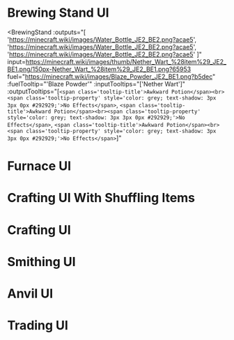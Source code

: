# Brewing Stand UI

<BrewingStand
  :outputs="[
    'https://minecraft.wiki/images/Water_Bottle_JE2_BE2.png?acae5',
    'https://minecraft.wiki/images/Water_Bottle_JE2_BE2.png?acae5',
    'https://minecraft.wiki/images/Water_Bottle_JE2_BE2.png?acae5'
  ]"
  input=https://minecraft.wiki/images/thumb/Nether_Wart_%28item%29_JE2_BE1.png/150px-Nether_Wart_%28item%29_JE2_BE1.png?65953
  fuel="https://minecraft.wiki/images/Blaze_Powder_JE2_BE1.png?b5dec"
  :fuelTooltip="'Blaze Powder'"
  :inputTooltips="['Nether Wart']"
  :outputTooltips="[`<span class='tooltip-title'>Awkward Potion</span><br><span class='tooltip-property' style='color: grey; text-shadow: 3px 3px 0px #292929;'>No Effects</span>`, `<span class='tooltip-title'>Awkward Potion</span><br><span class='tooltip-property' style='color: grey; text-shadow: 3px 3px 0px #292929;'>No Effects</span>`, `<span class='tooltip-title'>Awkward Potion</span><br><span class='tooltip-property' style='color: grey; text-shadow: 3px 3px 0px #292929;'>No Effects</span>`]"
>
</BrewingStand>


# Furnace UI

<Furnace
  input="/Main/assets/stardust_nugget.png"
  fuel="https://minecraft.wiki/images/Coal_JE4_BE3.png?165e9"
  output="/Main/assets/star_dust.png"
  outputText=""
  :inputTooltips="['Stardust Nugget']"
  :fuelTooltips="['Fuel']"
  :outputTooltips="['Stardust']"
/>

# Crafting UI With Shuffling Items
<ShufflingCraftingTable
  :gridItems="[
    [{ image: '/Main/assets/deer_hide.png', name: 'Deer Hide' }], // Item objects with name property
    [{ image: '/Main/assets/string_belt.png', name: 'String Belt' }],
    [
      { image: 'https://minecraft.wiki/images/Copper_Ingot_JE2_BE1.png?0d410', name: 'Copper Ingot' },
      { image: 'https://minecraft.wiki/images/Diamond_JE3_BE3.png?99d00', name: 'Diamond' },
      { image: 'https://minecraft.wiki/images/Netherite_Ingot_JE1_BE2.png?79364', name: 'Netherite Ingot' }
    ],
    [{ image: '/Main/assets/string_belt.png', name: 'String Belt' }],
    [{ image: '/Main/assets/UI/chest.png', name: 'Chest' }],
    [{ image: '/Main/assets/string_belt.png', name: 'String Belt' }],
    [
      { image: 'https://minecraft.wiki/images/Copper_Ingot_JE2_BE1.png?0d410', name: 'Copper Ingot' },
      { image: 'https://minecraft.wiki/images/Diamond_JE3_BE3.png?99d00', name: 'Diamond' },
      { image: 'https://minecraft.wiki/images/Netherite_Ingot_JE1_BE2.png?79364', name: 'Netherite Ingot' }
    ],
    [{ image: '/Main/assets/string_belt.png', name: 'String Belt' }],
    [{ image: '/Main/assets/deer_hide.png', name: 'Deer Hide' }]
  ]"
  :outputItems="[
    { image: '/Main/assets/backpack.png', name: 'Backpack' },
    { image: '/Main/assets/backpack_uncommon.png', name: 'Uncommon Backpack' },
    { image: '/Main/assets/backpack_large.png', name: 'Large Backpack' }
  ]"
  :outputTooltips="[
    `<span class='tooltip-title'>Backpack</span>`,
    `<span class='tooltip-title'>Uncommon Backpack</span>`,
    `<span class='tooltip-title'>Large Backpack</span>`
  ]"
  outputText=""
  :cycleInterval="1500"
/>

# Crafting UI
<CraftingTable
  :grid="[
    { image: 'https://minecraft.wiki/images/thumb/Deepslate_%28UD%29_JE3.png/120px-Deepslate_%28UD%29_JE3.png?7635f' },
    { image: '/Main/assets/stardust_upgrade.png' },
    { image: 'https://minecraft.wiki/images/thumb/Deepslate_%28UD%29_JE3.png/120px-Deepslate_%28UD%29_JE3.png?7635f' },
    { image: 'https://minecraft.wiki/images/thumb/Deepslate_%28UD%29_JE3.png/120px-Deepslate_%28UD%29_JE3.png?7635f' },
    { image: '/Main/assets/stardust_ingot.png' },
    { image: 'https://minecraft.wiki/images/thumb/Deepslate_%28UD%29_JE3.png/120px-Deepslate_%28UD%29_JE3.png?7635f' },
    { image: 'https://minecraft.wiki/images/thumb/Deepslate_%28UD%29_JE3.png/120px-Deepslate_%28UD%29_JE3.png?7635f' },
    { image: 'https://minecraft.wiki/images/thumb/Deepslate_%28UD%29_JE3.png/120px-Deepslate_%28UD%29_JE3.png?7635f' },
    { image: 'https://minecraft.wiki/images/thumb/Deepslate_%28UD%29_JE3.png/120px-Deepslate_%28UD%29_JE3.png?7635f' }
  ]"
  :inputTooltips="[
    `<span class='tooltip-title'>Deepslate</span>`,
    `<span class='tooltip-title' style='color: yellow; text-shadow: 3px 3px 0px #3e3e15;'>Stardust Upgrade</span><br><br><span class='tooltip-property' style='color: lightgrey; text-shadow: 3px 3px 0px #292929;'>Applies to:</span><br><span class='tooltip-value' style='color: #5454fc; text-shadow: 3px 3px 0px #15153e;'>‎‎ Diamond Equipment</span><br><span class='tooltip-property' style='color: lightgrey; text-shadow: 3px 3px 0px #292929;'>Ingredients:</span><br><span class='tooltip-value' style='color: #5454fc; text-shadow: 3px 3px 0px #15153e;'>‎‎ Netherite Ingot</span>`,
    `<span class='tooltip-title'>Deepslate</span>`,
    `<span class='tooltip-title'>Deepslate</span>`,
    `<span class='tooltip-title'>Stardust Ingot</span>`,
    `<span class='tooltip-title'>Deepslate</span>`,
    `<span class='tooltip-title'>Deepslate</span>`,
    `<span class='tooltip-title'>Deepslate</span>`,
    `<span class='tooltip-title'>Deepslate</span>`
  ]"
  output="/Main/assets/stardust_upgrade.png"
  outputText="2"
  outputSlotText="Stardust Upgrade Template"
  :outputTooltips="[
     `<span class='tooltip-title' style='color: yellow; text-shadow: 3px 3px 0px #3e3e15;'>Stardust Upgrade</span><br><br><span class='tooltip-property' style='color: lightgrey; text-shadow: 3px 3px 0px #292929;'>Applies to:</span><br><span class='tooltip-value' style='color: #5454fc; text-shadow: 3px 3px 0px #15153e;'>‎‎ Diamond Equipment</span><br><span class='tooltip-property' style='color: lightgrey; text-shadow: 3px 3px 0px #292929;'>Ingredients:</span><br><span class='tooltip-value' style='color: #5454fc; text-shadow: 3px 3px 0px #15153e;'>‎‎ Netherite Ingot</span>`,
  ]"
/>

# Smithing UI
<ShufflingSmithingTable
  background="/Main/assets/UI/smithing_background.png"
  :inputItems="[
    ['/Main/assets/stardust_upgrade.png'],
    ['/Main/assets/UI/diamond_sword.png', '/Main/assets/UI/diamond_pickaxe.png', '/Main/assets/UI/diamond_axe.png', '/Main/assets/UI/diamond_shovel.png', '/Main/assets/UI/diamond_hoe.png', '/Main/assets/UI/diamond_helmet.png', '/Main/assets/UI/diamond_chestplate.png', '/Main/assets/UI/diamond_leggings.png', '/Main/assets/UI/diamond_boots.png'],
    ['https://minecraft.wiki/images/Netherite_Ingot_JE1_BE2.png?79364']
  ]"
  :inputTooltips="[
`<span class='tooltip-title' style='color: yellow; text-shadow: 3px 3px 0px #3e3e15;'>Stardust Upgrade</span><br><br><span class='tooltip-property' style='color: lightgrey; text-shadow: 3px 3px 0px #292929;'>Applies to:</span><br><span class='tooltip-value' style='color: #5454fc; text-shadow: 3px 3px 0px #15153e;'>‎‎ Diamond Equipment</span><br><span class='tooltip-property' style='color: lightgrey; text-shadow: 3px 3px 0px #292929;'>Ingredients:</span><br><span class='tooltip-value' style='color: #5454fc; text-shadow: 3px 3px 0px #15153e;'>‎‎ Netherite Ingot</span>`,
    `<span class='tooltip-title'>Diamond Equipment</span>`,
    `<span class='tooltip-title'>Netherite Ingot</span>`
  ]"
  :outputItems="['/Main/assets/stardust_sword.png', '/Main/assets/stardust_pickaxe.png', '/Main/assets/stardust_axe.png', '/Main/assets/stardust_shovel.png', '/Main/assets/stardust_hoe.png', '/Main/assets/stardust_helmet.png', '/Main/assets/stardust_chestplate.png', '/Main/assets/stardust_leggings.png', '/Main/assets/stardust_boots.png']"
  :outputTooltip="`<span>Stardust Equipment</span>`"
  hammer="/Main/assets/UI/smithing_hammer.png"
  arrow="/Main/assets/UI/crafting_output_arrow.png"
  inputSlot="/Main/assets/UI/crafting_grid_texture.png"
  outputSlot="/Main/assets/UI/crafting_grid_texture.png"
  :cycleInterval="1500"
/>

# Anvil UI
<Anvil
  :inputItems="[
    ['/Main/assets/staff.png', '/Main/assets/ice_staff.png', '/Main/assets/flender_staff.png', '/Main/assets/flame_staff.png'],
    ['/Main/assets/soul_star.png']
  ]"
  :inputTooltips="[
    `Staff`,
    `Soul Star`
  ]"
  :outputItems="['/Main/assets/staff.png', '/Main/assets/ice_staff.png', '/Main/assets/flender_staff.png', '/Main/assets/flame_staff.png']"
  :outputTooltip="`Staff`"
  imageBetweenInputs="/Main/assets/UI/anvil_addition.png"
  :cycleInterval="1500"
/>

# Trading UI
<Trading :tiers="[
  {
    label: 'Level 1 - Novice',
    buttons: [
      {
        inputItems: [{ image: '/Main/assets/rune.png', quantity: 3, toolTip: 'Basic Rune' }],
        outputItem: { image: '/Main/assets/staff.png', toolTip: 'Staff' },
      },
    ],
  },
  {
    label: 'Level 2 - Apprentice',
    buttons: [
      {
        inputItems: [{ image: '/Main/assets/rune.png', quantity: 2, toolTip: 'Basic Rune' }, { image: '/Main/assets/upgraded_ice_rune.png', toolTip: 'Ice Rune' }],
        outputItem: { image: '/Main/assets/ice_staff.png', toolTip: 'Staff' },
      },
    ],
  },
  {
    label: 'Level 3 - Journeyman',
    buttons: [
      {
        inputItems: [{ image: '/Main/assets/rune.png', quantity: 2, toolTip: 'Basic Rune' }, { image: '/Main/assets/upgraded_flame_rune.png', toolTip: 'Flame Rune' }],
        outputItem: { image: '/Main/assets/flame_staff.png', toolTip: 'Staff' },
      },
    ],
  },
  {
    label: 'Level 4 - Expert',
    buttons: [
      {
        inputItems: [{ image: '/Main/assets/rune.png', quantity: 3, toolTip: 'Basic Rune' }, { image: '/Main/assets/protection_rune.png', toolTip: 'Flender Rune' }],
        outputItem: { image: '/Main/assets/flender_staff.png', toolTip: 'Staff' },
      },
    ],
  },
]" />